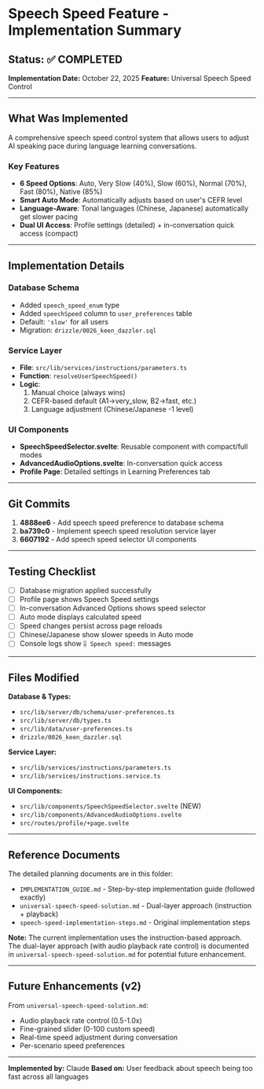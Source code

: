 # Speech Speed Feature - Implementation Summary

## Status: ✅ COMPLETED

**Implementation Date:** October 22, 2025
**Feature:** Universal Speech Speed Control

---

## What Was Implemented

A comprehensive speech speed control system that allows users to adjust AI speaking pace during language learning conversations.

### Key Features
- **6 Speed Options**: Auto, Very Slow (40%), Slow (60%), Normal (70%), Fast (80%), Native (85%)
- **Smart Auto Mode**: Automatically adjusts based on user's CEFR level
- **Language-Aware**: Tonal languages (Chinese, Japanese) automatically get slower pacing
- **Dual UI Access**: Profile settings (detailed) + in-conversation quick access (compact)

---

## Implementation Details

### Database Schema
- Added `speech_speed_enum` type
- Added `speechSpeed` column to `user_preferences` table
- Default: `'slow'` for all users
- Migration: `drizzle/0026_keen_dazzler.sql`

### Service Layer
- **File**: `src/lib/services/instructions/parameters.ts`
- **Function**: `resolveUserSpeechSpeed()`
- **Logic**:
  1. Manual choice (always wins)
  2. CEFR-based default (A1→very_slow, B2→fast, etc.)
  3. Language adjustment (Chinese/Japanese -1 level)

### UI Components
- **SpeechSpeedSelector.svelte**: Reusable component with compact/full modes
- **AdvancedAudioOptions.svelte**: In-conversation quick access
- **Profile Page**: Detailed settings in Learning Preferences tab

---

## Git Commits

1. **4888ee6** - Add speech speed preference to database schema
2. **ba739c0** - Implement speech speed resolution service layer
3. **6607192** - Add speech speed selector UI components

---

## Testing Checklist

- [ ] Database migration applied successfully
- [ ] Profile page shows Speech Speed settings
- [ ] In-conversation Advanced Options shows speed selector
- [ ] Auto mode displays calculated speed
- [ ] Speed changes persist across page reloads
- [ ] Chinese/Japanese show slower speeds in Auto mode
- [ ] Console logs show `🎚️ Speech speed:` messages

---

## Files Modified

**Database & Types:**
- `src/lib/server/db/schema/user-preferences.ts`
- `src/lib/server/db/types.ts`
- `src/lib/data/user-preferences.ts`
- `drizzle/0026_keen_dazzler.sql`

**Service Layer:**
- `src/lib/services/instructions/parameters.ts`
- `src/lib/services/instructions.service.ts`

**UI Components:**
- `src/lib/components/SpeechSpeedSelector.svelte` (NEW)
- `src/lib/components/AdvancedAudioOptions.svelte`
- `src/routes/profile/+page.svelte`

---

## Reference Documents

The detailed planning documents are in this folder:
- `IMPLEMENTATION_GUIDE.md` - Step-by-step implementation guide (followed exactly)
- `universal-speech-speed-solution.md` - Dual-layer approach (instruction + playback)
- `speech-speed-implementation-steps.md` - Original implementation steps

**Note:** The current implementation uses the instruction-based approach. The dual-layer approach (with audio playback rate control) is documented in `universal-speech-speed-solution.md` for potential future enhancement.

---

## Future Enhancements (v2)

From `universal-speech-speed-solution.md`:
- Audio playback rate control (0.5-1.0x)
- Fine-grained slider (0-100 custom speed)
- Real-time speed adjustment during conversation
- Per-scenario speed preferences

---

**Implemented by:** Claude
**Based on:** User feedback about speech being too fast across all languages
